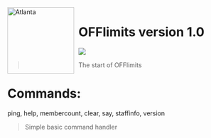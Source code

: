 <img width="150" height="150" align="left" style="float: left; margin: 0 10px 0 0;" alt="Atlanta" src="https://media.discordapp.net/attachments/726594273889484960/726853235998064640/off.png">  

# OFFlimits version 1.0

[![](https://img.shields.io/discord/565048515357835264.svg?logo=discord&colorB=7289DA)](https://discord.gg/vhhS5jQVdg)

> The start of OFFlimits
# Commands:
ping, help, membercount, clear, say, staffinfo, version

> Simple basic command handler
